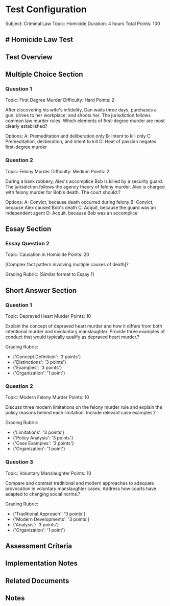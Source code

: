 # Test Configuration
Subject: Criminal Law
Topic: Homicide
Duration: 4 hours
Total Points: 100

## # Homicide Law Test

## Test Overview

## Multiple Choice Section

### Question 1
Topic: First Degree Murder
Difficulty: Hard
Points: 2

After discovering his wife's infidelity, Dan waits three days, purchases a gun, 
drives to her workplace, and shoots her. The jurisdiction follows common law 
murder rules. Which elements of first-degree murder are most clearly established?


Options:
A: Premeditation and deliberation only
B: Intent to kill only
C: Premeditation, deliberation, and intent to kill
D: Heat of passion negates first-degree murder

### Question 2
Topic: Felony Murder
Difficulty: Medium
Points: 2

During a bank robbery, Alex's accomplice Bob is killed by a security guard. 
The jurisdiction follows the agency theory of felony murder. Alex is charged 
with felony murder for Bob's death. The court should:?

Options:
A: Convict, because death occurred during felony
B: Convict, because Alex caused Bob's death
C: Acquit, because the guard was an independent agent
D: Acquit, because Bob was an accomplice

## Essay Section

### Essay Question 2
Topic: Causation in Homicide
Points: 20

[Complex fact pattern involving multiple causes of death]?

Grading Rubric:
[Similar format to Essay 1]


## Short Answer Section

### Question 1
Topic: Depraved Heart Murder
Points: 10

Explain the concept of depraved heart murder and how it differs from both 
intentional murder and involuntary manslaughter. Provide three examples of 
conduct that would typically qualify as depraved heart murder.?

Grading Rubric:
- {'Concept Definition': '3 points'}
- {'Distinctions': '3 points'}
- {'Examples': '3 points'}
- {'Organization': '1 point'}

### Question 2
Topic: Modern Felony Murder
Points: 10

Discuss three modern limitations on the felony murder rule and explain the 
policy reasons behind each limitation. Include relevant case examples.?

Grading Rubric:
- {'Limitations': '3 points'}
- {'Policy Analysis': '3 points'}
- {'Case Examples': '3 points'}
- {'Organization': '1 point'}

### Question 3
Topic: Voluntary Manslaughter
Points: 10

Compare and contrast traditional and modern approaches to adequate provocation 
in voluntary manslaughter cases. Address how courts have adapted to changing 
social norms.?

Grading Rubric:
- {'Traditional Approach': '3 points'}
- {'Modern Developments': '3 points'}
- {'Analysis': '3 points'}
- {'Organization': '1 point'}

## Assessment Criteria

## Implementation Notes

## Related Documents

## Notes
